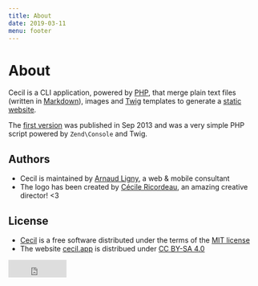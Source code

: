 ```yaml
---
title: About
date: 2019-03-11
menu: footer
---
```


# About

Cecil is a CLI application, powered by [PHP](https://www.php.net), that merge plain text files (written in [Markdown](https://daringfireball.net/projects/markdown/)), images and [Twig](https://twig.symfony.com) templates to generate a [static website](https://en.wikipedia.org/wiki/Static_web_page).

The [first version](https://github.com/Cecilapp/Cecil/commit/58cd48bcc72baa7636ffdd0520d26c2847130537) was published in Sep 2013 and was a very simple PHP script powered by `Zend\Console` and Twig.

## Authors

- Cecil is maintained by [Arnaud Ligny](https://arnaudligny.fr), a web & mobile consultant
- The logo has been created by [Cécile Ricordeau](https://www.cecillie.fr), an amazing creative director! <3

## License

- [Cecil](https://github.com/Cecilapp/Cecil/) is a free software distributed under the terms of the [MIT license](https://github.com/Cecilapp/Cecil/blob/master/LICENSE)
- The website [cecil.app](https://cecil.app) is distribued under [CC BY-SA 4.0](https://creativecommons.org/licenses/by-sa/4.0/)

<iframe src="https://github.com/sponsors/Narno/button" title="Sponsor Narno" height="35" width="116" style="border: 0;"></iframe>

